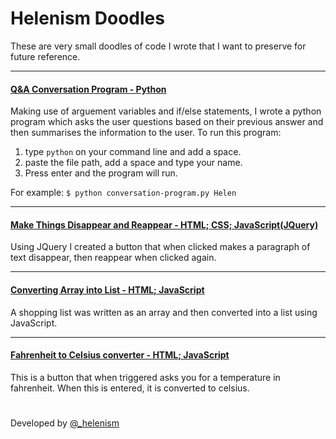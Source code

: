 # Helenism Doodles
These are very small doodles of code I wrote that I want to preserve for future reference.
<hr>

#### [Q&A Conversation Program - Python](https://github.com/helenism/helenism-doodles/blob/master/conversation-program.py)
Making use of arguement variables and if/else statements, I wrote a python program which asks the user questions based on their previous answer and then summarises the information to the user. To run this program:
1. type <code>python</code> on your command line and add a space.
2. paste the file path, add a space and type your name.
3. Press enter and the program will run.

For example:
<code>$ python conversation-program.py Helen</code>
<hr>

#### [Make Things Disappear and Reappear - HTML; CSS; JavaScript(JQuery)](https://github.com/helenism/helenism-doodles/blob/master/make-things-disappear.html)
Using JQuery I created a button that when clicked makes a paragraph of text disappear, then reappear when clicked again.
<hr>

#### [Converting Array into List - HTML; JavaScript](https://github.com/helenism/helenism-doodles/blob/master/array-to-list.html)
A shopping list was written as an array and then converted into a list using JavaScript.
<hr>

#### [Fahrenheit to Celsius converter - HTML; JavaScript](https://github.com/helenism/helenism-doodles/blob/master/fahrenheit-to-celsius.html)
This is a button that when triggered asks you for a temperature in fahrenheit. When this is entered, it is converted to celsius.

#
Developed by [@_helenism](https://twitter.com/_helenism)
